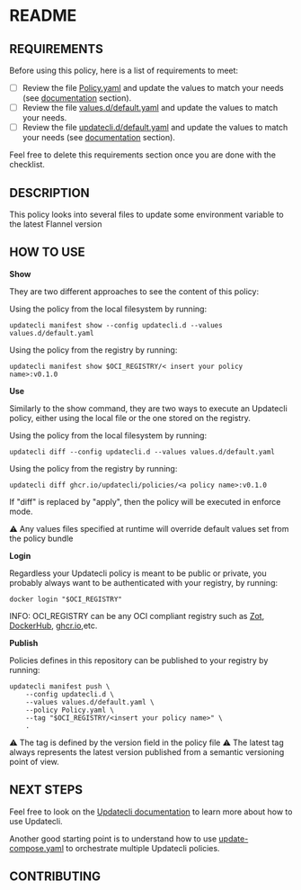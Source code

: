 # README

## REQUIREMENTS

Before using this policy, here is a list of requirements to meet:

- [ ] Review the file [Policy.yaml](./Policy.yaml) and update the values to match your needs (see [documentation](https://www.updatecli.io/docs/core/shareandreuse/) section).
- [ ] Review the file [values.d/default.yaml](./values.d/default.yaml) and update the values to match your needs.
- [ ] Review the file [updatecli.d/default.yaml](./updatecli.d/default.yaml) and update the values to match your needs (see [documentation](https://www.updatecli.io/docs/core/configuration/) section).

Feel free to delete this requirements section once you are done with the checklist.

## DESCRIPTION

This policy looks into several files to update some environment variable to the latest Flannel version

## HOW TO USE

**Show**

They are two different approaches to see the content of this policy:

Using the policy from the local filesystem by running:

	updatecli manifest show --config updatecli.d --values values.d/default.yaml

Using the policy from the registry by running:

    updatecli manifest show $OCI_REGISTRY/< insert your policy name>:v0.1.0


**Use**

Similarly to the show command, they are two ways to execute an Updatecli policy, either using the local file or the one stored on the registry.

Using the policy from the local filesystem by running:

    updatecli diff --config updatecli.d --values values.d/default.yaml

Using the policy from the registry by running:

    updatecli diff ghcr.io/updatecli/policies/<a policy name>:v0.1.0


If "diff" is replaced by "apply", then the policy will be executed in enforce mode.

⚠ Any values files specified at runtime will override default values set from the policy bundle

**Login**

Regardless your Updatecli policy is meant to be public or private, you probably always want to be authenticated with your registry, by running:

    docker login "$OCI_REGISTRY"

INFO: OCI_REGISTRY can be any OCI compliant registry such as [Zot](https://github.com/project-zot/zot), [DockerHub](https://hub.docker.com), [ghcr.io](https://ghcr.io),etc.

**Publish**

Policies defines in this repository can be published to your registry by running:

	updatecli manifest push \
		--config updatecli.d \
		--values values.d/default.yaml \
    	--policy Policy.yaml \
    	--tag "$OCI_REGISTRY/<insert your policy name>" \
		.

⚠ The tag is defined by the version field in the policy file
⚠ The latest tag always represents the latest version published from
a semantic versioning point of view.

## NEXT STEPS

Feel free to look on the [Updatecli documentation](https://updatecli.io) to learn more about how to use Updatecli.

Another good starting point is to understand how to use [update-compose.yaml](https://www.updatecli.io/docs/core/compose/) to orchestrate multiple Updatecli policies.

## CONTRIBUTING
